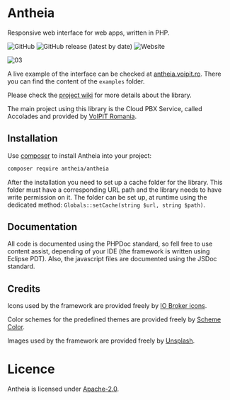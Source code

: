 # Antheia
Responsive web interface for web apps, written in PHP.

![GitHub](https://img.shields.io/github/license/cosminstaicu/antheia)
![GitHub release (latest by date)](https://img.shields.io/github/v/release/cosminstaicu/antheia?display_name=tag)
![Website](https://img.shields.io/website?down_message=Offline&up_message=Online&url=https%3A%2F%2Fantheia.voipit.ro)

![03](https://user-images.githubusercontent.com/25685804/196055946-53d4f73d-f524-465d-adee-c9c762bb61a1.png)

A live example of the interface can be checked at [antheia.voipit.ro](https://antheia.voipit.ro). There you can find the content of the `examples` folder.

Please check the [project wiki](https://github.com/cosminstaicu/antheia/wiki) for more details about the library.

The main project using this library is the Cloud PBX Service, called Accolades and provided by [VoIPIT Romania](https://www.voipit.ro).

## Installation

Use [composer](https://getcomposer.org) to install Antheia into your project:

```sh
composer require antheia/antheia
```

After the installation you need to set up a cache folder for the library. This folder must have a corresponding URL path and the library needs to have write permission on it. The folder can be set up, at runtime using the dedicated method: `Globals::setCache(string $url, string $path)`.

## Documentation

All code is documented using the PHPDoc standard, so fell free to use content assist, depending of your IDE (the framework is written using Eclipse PDT). Also, the javascript files are documented using the JSDoc standard.

## Credits

Icons used by the framework are provided freely by [IO Broker icons](https://github.com/ioBroker/ioBroker.icons-fatcow-hosting).

Color schemes for the predefined themes are provided freely by [Scheme Color](https://www.schemecolor.com).

Images used by the framework are provided freely by [Unsplash](https://unsplash.com).

# Licence

Antheia is licensed under [Apache-2.0](https://github.com/cosminstaicu/antheia/blob/master/LICENSE).
